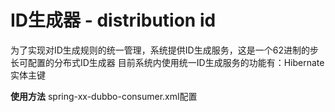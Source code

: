 # ID生成器 - distribution id
为了实现对ID生成规则的统一管理，系统提供ID生成服务，这是一个62进制的步长可配置的分布式ID生成器
目前系统内使用统一ID生成服务的功能有：Hibernate实体主键

**使用方法**
spring-xx-dubbo-consumer.xml配置